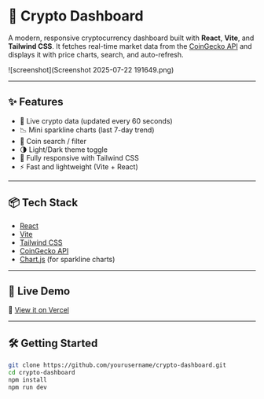 # 🚀 Crypto Dashboard

A modern, responsive cryptocurrency dashboard built with **React**, **Vite**, and **Tailwind CSS**. It fetches real-time market data from the [CoinGecko API](https://www.coingecko.com/en/api) and displays it with price charts, search, and auto-refresh.

![screenshot](Screenshot 2025-07-22 191649.png)

---

## ✨ Features

- 🔄 Live crypto data (updated every 60 seconds)
- 📉 Mini sparkline charts (last 7-day trend)
- 🔎 Coin search / filter
- 🌗 Light/Dark theme toggle
- 📱 Fully responsive with Tailwind CSS
- ⚡ Fast and lightweight (Vite + React)

---

## 📦 Tech Stack

- [React](https://reactjs.org/)
- [Vite](https://vitejs.dev/)
- [Tailwind CSS](https://tailwindcss.com/)
- [CoinGecko API](https://www.coingecko.com/en/api)
- [Chart.js](https://www.chartjs.org/) (for sparkline charts)

---

## 🚀 Live Demo

🔗 [View it on Vercel]([https://your-vercel-link.vercel.app](https://vercel.com/new/chanchal-kapris-projects/success?developer-id=&external-id=&redirect-url=&branch=main&deploymentUrl=crypto-dashboard-dpl4qvkpo-chanchal-kapris-projects.vercel.app&projectName=crypto-dashboard&s=https%3A%2F%2Fgithub.com%2Fchanchalkapri%2Fcrypto-dashboard&gitOrgLimit=&hasTrialAvailable=1&totalProjects=1&flow-id=ogoiKpKAwKv3AMAMDjeIa))

---

## 🛠️ Getting Started

```bash
git clone https://github.com/yourusername/crypto-dashboard.git
cd crypto-dashboard
npm install
npm run dev
